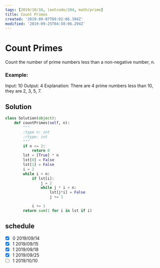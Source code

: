 ```yaml
---
tags: [2019/10/10, leetcode/204, math/prime]
title: Count Primes
created: '2019-09-07T09:02:06.394Z'
modified: '2019-09-25T04:50:06.294Z'
---
```


# Count Primes

Count the number of prime numbers less than a non-negative number, n.

### Example:

Input: 10
Output: 4
Explanation: There are 4 prime numbers less than 10, they are 2, 3, 5, 7.

## Solution

```python
class Solution(object):
    def countPrimes(self, n):
        """
        :type n: int
        :rtype: int
        """
        if n <= 2:
            return 0
        lst = [True] * n
        lst[0] = False
        lst[1] = False
        i = 2
        while i < n:
            if lst[i]:
                j = 2
                while j * i < n:
                    lst[j*i] = False
                    j += 1

            i += 1
        return sum(1 for i in lst if i)
```

## schedule

* [x] 0 2019/09/14
* [x] 1 2019/09/15
* [x] 1 2019/09/18
* [x] 1 2019/09/25
* [ ] 1 2019/10/10
